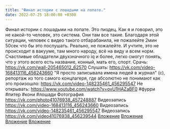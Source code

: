 ```yaml
---
title: "Финал истории с лошадьми на лопате."
date: 2022-07-25 18:00:00 +0300
---
```


Финал истории с лошадьми на лопате.
Это пиздец.
Как я и говорил, это не какой-то человек, это система. Они там все такие.
Благодаря этой ситуации, человек с видео такого отбарабанила, не пожалейте 2мин 50сек что бы это послушать. Реально, не пожалейте.
И учтите, это не происходит в вакууме, там много народу, всё на виду и всем норм.
Счастливые обладатели двухзначного iq и более, легко смогут понять, что у этого всего есть название, конный, мать его, спорт.
Срачь:
<a class="vk-attach" href="https://vk.com/wall-205465012_62570">https://vk.com/wall-205465012_62570</a>
Слушать:
<a class="vk-attach" href="https://vk.com/video-168413116_456243660">https://vk.com/video-168413116_456243660</a>
"Я просто записывала имена людей в журнал" (с), репортаж из того самого концлагеря, где абсолютно не понимают как это произошло:
<a class="vk-attach" href="https://vk.com/video-148235461_456295547">https://vk.com/video-148235461_456295547</a>
Не открывать:
https://www.youtube.com/watch?v=ovU1HAZaBF0
#фурри #питер #кони #лошади
Фотография
<a class="vk-attach" href="https://vk.com/photo41076938_457248887">https://vk.com/photo41076938_457248887</a>
Видеозапись
<a class="vk-attach" href="https://vk.com/video-168413116_456243660">https://vk.com/video-168413116_456243660</a>
Видеозапись
<a class="vk-attach" href="https://vk.com/video-148235461_456295547">https://vk.com/video-148235461_456295547</a>
Видеозапись
<a class="vk-attach" href="https://vk.com/video41076938_456239544">https://vk.com/video41076938_456239544</a>
<a class="vk-attach" href="https://vk.com/photo41076938_457248887">Вложение</a>
<a class="vk-attach" href="https://vk.com/video-168413116_456243660">Вложение</a>
<a class="vk-attach" href="https://vk.com/video-148235461_456295547">Вложение</a>
<a class="vk-attach" href="https://vk.com/video41076938_456239544">Вложение</a>
